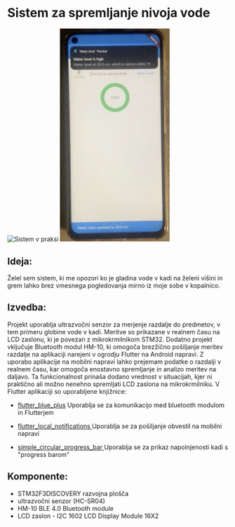 # Sistem za spremljanje nivoja vode 

<p float="left">
<img src="slike/project.jpg" alt="Sistem v praksi" width="500"/>
<img src="slike/app.png" alt="Aplikacija" width="250"/>
</p>



## Ideja: 
Želel sem sistem, ki me opozori ko je gladina vode v kadi na želeni višini in grem lahko brez vmesnega pogledovanja mirno iz moje sobe v kopalnico. 

## Izvedba: 
Projekt uporablja ultrazvočni senzor za merjenje razdalje do predmetov, v tem primeru globine vode v kadi. Meritve so prikazane v realnem času na LCD zaslonu, ki je povezan z mikrokrmilnikom STM32. Dodatno projekt vključuje Bluetooth modul HM-10, ki omogoča brezžično pošiljanje meritev razdalje na aplikaciji narejeni v ogrodju Flutter na Android napravi. Z uporabo aplikacije na mobilni napravi lahko prejemam podatke o razdalji v realnem času, kar omogoča enostavno spremljanje in analizo meritev na daljavo. Ta funkcionalnost prinaša dodano vrednost v situacijah, kjer ni praktično ali možno nenehno spremljati LCD zaslona na mikrokrmilniku. 
V Flutter aplikaciji so uporabljene knjižnice: 
- <a href="https://pub.dev/packages/flutter_blue_plus">flutter_blue_plus</a>
Uporablja se za komunikacijo med bluetooth modulom in Flutterjem 

- <a href="https://pub.dev/packages/flutter_local_notifications">flutter_local_notifications </a>
Uporablja se za pošiljanje obvestil na mobilni napravi 

- <a href="https://pub.dev/packages/simple_circular_progress_bar">simple_circular_progress_bar </a>
Uporablja se za prikaz napolnjenosti kadi s "progress barom" 

## Komponente:  
 - STM32F3DISCOVERY razvojna plošča 
 - ultrazvočni senzor (HC-SR04) 
 - HM-10 BLE 4.0 Bluetooth module 
 - LCD zaslon - I2C 1602 LCD Display Module 16X2 
